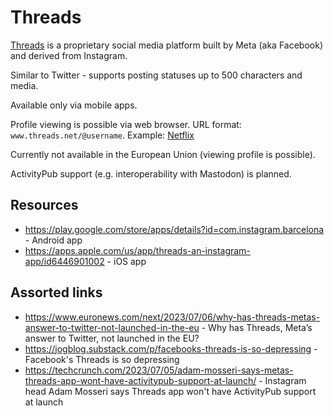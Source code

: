 # Threads

[Threads](https://www.threads.net) is a proprietary social media platform built by Meta (aka Facebook) and derived from Instagram.

Similar to Twitter - supports posting statuses up to 500 characters and media.

Available only via mobile apps.

Profile viewing is possible via web browser. URL format: `www.threads.net/@username`. Example: [Netflix](https://www.threads.net/@netflix)  

Currently not available in the European Union (viewing profile is possible).

ActivityPub support (e.g. interoperability with Mastodon) is planned.

## Resources

- https://play.google.com/store/apps/details?id=com.instagram.barcelona - Android app
- https://apps.apple.com/us/app/threads-an-instagram-app/id6446901002 - iOS app

## Assorted links

- https://www.euronews.com/next/2023/07/06/why-has-threads-metas-answer-to-twitter-not-launched-in-the-eu - Why has Threads, Meta’s answer to Twitter, not launched in the EU? 
- https://jogblog.substack.com/p/facebooks-threads-is-so-depressing - Facebook's Threads is so depressing
- https://techcrunch.com/2023/07/05/adam-mosseri-says-metas-threads-app-wont-have-activitypub-support-at-launch/ - Instagram head Adam Mosseri says Threads app won't have ActivityPub support at launch
